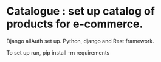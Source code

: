 # Catalogue : set up catalog of products for e-commerce. 
Django allAuth set up. Python, django and Rest framework.

To set up run, pip install -m requirements
